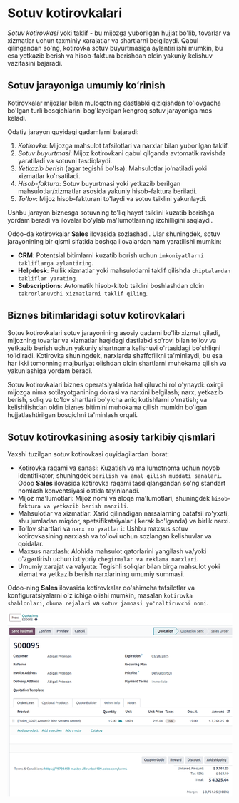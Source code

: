 # Sotuv kotirovkalari

*Sotuv kotirovkasi* yoki taklif - bu mijozga yuborilgan hujjat bo'lib, tovarlar va xizmatlar uchun taxminiy xarajatlar
va shartlarni belgilaydi. Qabul qilingandan so'ng, kotirovka sotuv buyurtmasiga aylantirilishi mumkin, bu esa yetkazib
berish va hisob-faktura berishdan oldin yakuniy kelishuv vazifasini bajaradi.

## Sotuv jarayoniga umumiy koʻrinish

Kotirovkalar mijozlar bilan muloqotning dastlabki qiziqishdan to'lovgacha bo'lgan turli bosqichlarini bog'laydigan
kengroq sotuv jarayoniga mos keladi.

Odatiy jarayon quyidagi qadamlarni bajaradi:

1. *Kotirovka*: Mijozga mahsulot tafsilotlari va narxlar bilan yuborilgan taklif.
2. *Sotuv buyurtmasi*: Mijoz kotirovkani qabul qilganda avtomatik ravishda yaratiladi va sotuvni tasdiqlaydi.
3. *Yetkazib berish* (agar tegishli bo'lsa): Mahsulotlar jo'natiladi yoki xizmatlar ko'rsatiladi.
4. *Hisob-faktura*: Sotuv buyurtmasi yoki yetkazib berilgan mahsulotlar/xizmatlar asosida yakuniy hisob-faktura
   beriladi.
5. *To'lov*: Mijoz hisob-fakturani to'laydi va sotuv tsiklini yakunlaydi.

Ushbu jarayon biznesga sotuvning to'liq hayot tsiklini kuzatib borishga yordam beradi va ilovalar bo'ylab
ma'lumotlarning izchilligini saqlaydi.

Odoo-da kotirovkalar **Sales** ilovasida sozlashadi. Ular shuningdek, sotuv jarayonining bir qismi sifatida boshqa
ilovalardan ham yaratilishi mumkin:

- **CRM**: Potentsial bitimlarni kuzatib borish uchun `imkoniyatlarni takliflarga aylantiring`.
- **Helpdesk**: Pullik xizmatlar yoki mahsulotlarni taklif qilishda `chiptalardan takliflar yarating`.
- **Subscriptions**: Avtomatik hisob-kitob tsiklini boshlashdan oldin `takrorlanuvchi xizmatlarni taklif qiling`.

## Biznes bitimlaridagi sotuv kotirovkalari

Sotuv kotirovkalari sotuv jarayonining asosiy qadami bo'lib xizmat qiladi, mijozning tovarlar va xizmatlar haqidagi
dastlabki so'rovi bilan to'lov va yetkazib berish uchun yakuniy shartnoma kelishuvi o'rtasidagi bo'shliqni to'ldiradi.
Kotirovka shuningdek, narxlarda shaffoflikni ta'minlaydi, bu esa har ikki tomonning majburiyat olishdan oldin shartlarni
muhokama qilish va yakunlashiga yordam beradi.

Sotuv kotirovkalari biznes operatsiyalarida hal qiluvchi rol o'ynaydi: oxirgi mijozga nima sotilayotganining doirasi va
narxini belgilash; narx, yetkazib berish, soliq va to'lov shartlari bo'yicha aniq kutishlarni o'rnatish; va
kelishilishdan oldin biznes bitimini muhokama qilish mumkin bo'lgan hujjatlashtirilgan bosqichni ta'minlash orqali.

## Sotuv kotirovkasining asosiy tarkibiy qismlari

Yaxshi tuzilgan sotuv kotirovkasi quyidagilardan iborat:

- Kotirovka raqami va sanasi: Kuzatish va ma'lumotnoma uchun noyob identifikator, shuningdek
  `berilish va amal qilish muddati sanalari`. Odoo **Sales** ilovasida kotirovka raqami tasdiqlangandan so'ng standart
  nomlash konventsiyasi ostida tayinlanadi.
- Mijoz ma'lumotlari: Mijoz nomi va aloqa ma'lumotlari, shuningdek `hisob-faktura va yetkazib berish manzili`.
- Mahsulotlar va xizmatlar: Xarid qilinadigan narsalarning batafsil ro'yxati, shu jumladan miqdor, spetsifikatsiyalar (
  kerak bo'lganda) va birlik narxi.
- To'lov shartlari va `narx ro'yxatlari`: Ushbu maxsus sotuv kotirovkasining narxlash va to'lovi uchun sozlangan
  kelishuvlar va qoidalar.
- Maxsus narxlash: Alohida mahsulot qatorlarini yangilash va/yoki o'zgartirish uchun ixtiyoriy
  `chegirmalar va reklama narxlari`.
- Umumiy xarajat va valyuta: Tegishli soliqlar bilan birga mahsulot yoki xizmat va yetkazib berish narxlarining umumiy
  summasi.

Odoo-ning **Sales** ilovasida kotirovkalar qo'shimcha tafsilotlar va konfiguratsiyalarni o'z ichiga olishi mumkin,
masalan `kotirovka shablonlari`, `obuna rejalari` va `sotuv jamoasi yo'naltiruvchi nomi`.

![Odoo **Sales** ilovasida tasdiqlanmagan sotuv kotirovkasi.](sales_quotations/sales-quotation.png)
